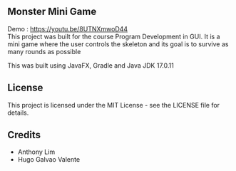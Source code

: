 ## Monster Mini Game 
Demo : https://youtu.be/8UTNXmwoD44 <br>
This project was built for the course Program Development in GUI. It is a mini game
where the user controls the skeleton and its goal is to survive as many rounds as possible

This was built using JavaFX, Gradle and Java JDK 17.0.11

## License
This project is licensed under the MIT License - see the LICENSE file for details.

## Credits 
- Anthony Lim
- Hugo Galvao Valente
